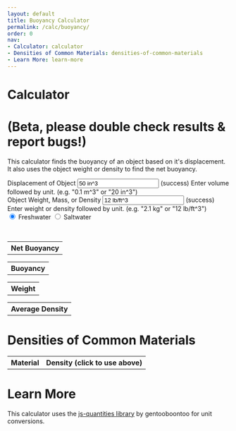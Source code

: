 ```yaml
---
layout: default
title: Buoyancy Calculator
permalink: /calc/buoyancy/
order: 0
nav:
- Calculator: calculator
- Densities of Common Materials: densities-of-common-materials
- Learn More: learn-more
---
```


# Calculator 

# (Beta, please double check results & report bugs!)

This calculator finds the buoyancy of an object based on it's displacement. It also uses the object weight or density to find the net buoyancy.

<div class="well">
<form>
<div class="form-group has-feedback" id="volumeInputGroup">
	<label for="volumeInput">Displacement of Object</label>
	<input type="text" class="form-control" id="volumeInput" onkeyup="runCalcs()" aria-describedby="inputSuccess2Status" value="50 in^3" />
	<span class="glyphicon form-control-feedback" id="volumeInputIcon" aria-hidden="true"></span>
  <span id="inputSuccess2Status" class="sr-only">(success)</span>
  <span id="helpBlock" class="help-block">Enter volume followed by unit. (e.g. "0.1 m^3" or "20 in^3")</span>
</div>

<div class="form-group has-feedback" id="weightInputGroup">
	<label for="weightInput">Object Weight, Mass, or Density</label>
	<input type="text" class="form-control" id="weightInput" onkeyup="runCalcs()" aria-describedby="inputSuccess2Status" value="12 lb/ft^3" />
	<span class="glyphicon form-control-feedback" id="weightInputIcon" aria-hidden="true"></span>
  <span id="inputSuccess2Status" class="sr-only">(success)</span>
  <span id="helpBlock" class="help-block">Enter weight or density followed by unit. (e.g. "2.1 kg" or "12 lb/ft^3")</span>
</div>

<div class="btn-group" data-toggle="buttons">
    <label class="btn btn-primary active">
        <input type="radio" id="freshwater" name="waterType" value="fresh" checked="checked" onchange="runCalcs()" /> Freshwater
    </label> 
    <label class="btn btn-primary">
        <input type="radio" id="saltwater" name="waterType" value="salt" onchange="runCalcs()"  /> Saltwater
    </label> 
</div>
</form>

<br />

<div class="row">
	<div class="col-sm-6">
		<table class="table table-hover table-condensed">
			<tr>
				<th>Net Buoyancy</th>
			</tr>
			<tbody id="netBuoyancyTableContent">
			</tbody>
		</table>
	</div>
	<div class="col-sm-6">
		<table class="table table-hover table-condensed">
			<tr>
				<th>Buoyancy</th>
			</tr>
			<tbody id="buoyancyTableContent">
			</tbody>
		</table>
	</div>
</div>

<div class="row">
	<div class="col-sm-6">
		<table class="table table-hover table-condensed">
			<tr>
				<th>Weight</th>
			</tr>
			<tbody id="weightTableContent">
			</tbody>
		</table>
	</div>
	<div class="col-sm-6">
		<table class="table table-hover table-condensed">
			<tr>
				<th>Average Density</th>
			</tr>
			<tbody id="densityTableContent">
			</tbody>
		</table>
	</div>
</div>

</div>

# Densities of Common Materials

<table class="table table-hover table-condensed">
	<tr>
		<th>Material</th>
		<th colspan="2">Density (click to use above)</th>
	</tr>
	<tbody id="materialTableContent">
	</tbody>
</table>

# Learn More

This calculator uses the [js-quantities library](https://github.com/gentooboontoo/js-quantities) by gentooboontoo for unit conversions.

<script type="text/javascript" src="https://cdn.rawgit.com/gentooboontoo/js-quantities/master/src/quantities.js"></script>

<script type="text/javascript" src="https://cdnjs.cloudflare.com/ajax/libs/mathjs/2.0.1/math.min.js"></script>

<script type="text/javascript" src="/calc/buoyancy.js"></script>

